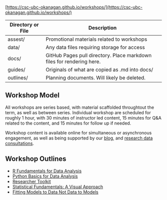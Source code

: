 [https://csc-ubc-okanagan.github.io/workshops/](https://csc-ubc-okanagan.github.io/workshops/)

| Directory or File | Description |
| --- | --- |
| assest/ | Promotional materials related to workshops |
| data/ | Any data files requiring storage for access |
| docs/ | GitHub Pages pull directory. Place markdown files for rendering here. |
| guides/ | Originals of what are copied as .md into docs/ |
| outlines/ | Planning documents. Will likely be deleted. |

## Workshop Model

All workshops are series based, with material scaffolded throughtout the term, as well as between series. Individual workshop are scheduled for roughly 1 hour, with 30 minutes of instructor led content, 15 minutes for Q&A related to the content, and 15 minutes for follow up if needed.

Workshop content is available online for simultaneous or asynchronous engagement, as well as being supported by our [blog](https://csc-ubc-okanagan.github.io/R-Python-Blog/), and [research data consultations](https://csc.ok.ubc.ca/consultations/research-data-consultation/).

## Workshop Outlines

* [R Fundamentals for Data Analysis](https://github.com/csc-ubc-okanagan/workshops/blob/main/outlines/r-fundamentals-for-data-analysis.md)
* [Python Basics for Data Analysis](https://github.com/csc-ubc-okanagan/workshops/blob/main/outlines/python-basics-for-data-analysis.md)
* [Researcher Toolkit](https://github.com/csc-ubc-okanagan/workshops/blob/main/outlines/researcher-toolkit.md)
* [Statistical Fundamentals: A Visual Approach](https://github.com/csc-ubc-okanagan/workshops/blob/main/outlines/statistical-fundamentals_a-visual-approach.md)
* [Fitting Models to Data Not Data to Models](https://github.com/csc-ubc-okanagan/workshops/blob/main/outlines/fitting-models-to-data-not-data-to-models.md)










